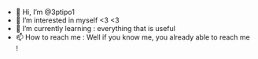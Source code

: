 - 👋 Hi, I’m @3ptipo1
- 👀 I’m interested in myself <3 <3 
- 🌱 I’m currently learning : everything that is useful 
- 📫 How to reach me : Well if you know me, you already able to reach me !

<!---
3ptipo1/3ptipo1 is a ✨ special ✨ repository because its `README.md` (this file) appears on your GitHub profile.
You can click the Preview link to take a look at your changes.
--->
